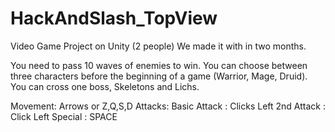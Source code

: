 # HackAndSlash_TopView

Video Game Project on Unity (2 people)
We made it with in two months. 

You need to pass 10 waves of enemies to win. You can choose between three characters before the beginning of a game (Warrior, Mage, Druid). 
You can cross one boss, Skeletons and Lichs.

Movement: Arrows or Z,Q,S,D
Attacks: 
Basic Attack : Clicks Left
2nd Attack : Click Left
Special : SPACE

